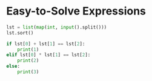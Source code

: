 # Easy-to-Solve Expressions

```python
lst = list(map(int, input().split()))
lst.sort()

if lst[0] + lst[1] == lst[2]:
    print(1)
elif lst[0] * lst[1] == lst[2]:
    print(2)
else:
    print(3)
```
